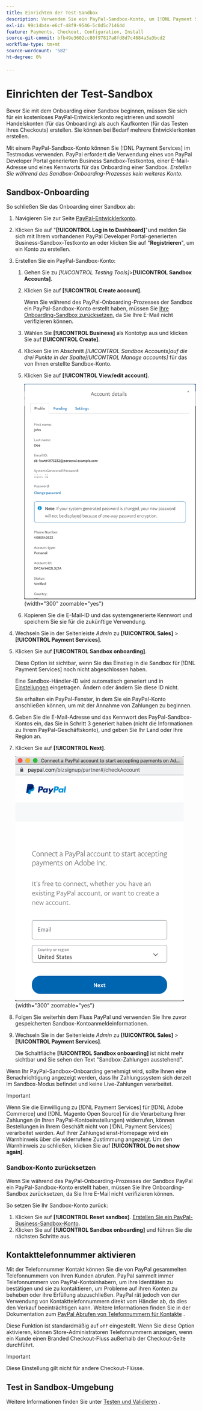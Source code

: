 ```yaml
---
title: Einrichten der Test-Sandbox
description: Verwenden Sie ein PayPal-Sandbox-Konto, um [!DNL Payment Services] im Testmodus zu verwenden.
exl-id: 99c14b4e-e6cf-48f9-9546-5c0d5c71464d
feature: Payments, Checkout, Configuration, Install
source-git-commit: bfb49e3602cc80f97817a8fd8d7c4684a3a3bcd2
workflow-type: tm+mt
source-wordcount: '582'
ht-degree: 0%

---
```


# Einrichten der Test-Sandbox

Bevor Sie mit dem Onboarding einer Sandbox beginnen, müssen Sie sich für ein kostenloses PayPal-Entwicklerkonto registrieren und sowohl Handelskonten (für das Onboarding) als auch Kaufkonten (für das Testen Ihres Checkouts) erstellen. Sie können bei Bedarf mehrere Entwicklerkonten erstellen.

Mit einem PayPal-Sandbox-Konto können Sie [!DNL Payment Services] im Testmodus verwenden. PayPal erfordert die Verwendung eines von PayPal Developer Portal generierten Business Sandbox-Testkontos, einer E-Mail-Adresse und eines Kennworts für das Onboarding einer Sandbox. *Erstellen Sie während des Sandbox-Onboarding-Prozesses kein weiteres Konto.*

## Sandbox-Onboarding

So schließen Sie das Onboarding einer Sandbox ab:

1. Navigieren Sie zur Seite [PayPal-Entwicklerkonto](https://developer.paypal.com/developer/accounts/).
1. Klicken Sie auf &quot;**[!UICONTROL Log in to Dashboard]**&quot;und melden Sie sich mit Ihrem vorhandenen PayPal Developer Portal-generierten Business-Sandbox-Testkonto an oder klicken Sie auf &quot;**Registrieren**&quot;, um ein Konto zu erstellen.
1. Erstellen Sie ein PayPal-Sandbox-Konto:
   1. Gehen Sie zu _[!UICONTROL Testing Tools]_>**[!UICONTROL Sandbox Accounts]**.
   1. Klicken Sie auf **[!UICONTROL Create account]**.

      Wenn Sie während des PayPal-Onboarding-Prozesses der Sandbox ein PayPal-Sandbox-Konto erstellt haben, müssen Sie [Ihre Onboarding-Sandbox zurücksetzen](#reset-your-sandbox-account), da Sie Ihre E-Mail nicht verifizieren können.

   1. Wählen Sie **[!UICONTROL Business]** als Kontotyp aus und klicken Sie auf **[!UICONTROL Create]**.
   1. Klicken Sie im Abschnitt _[!UICONTROL Sandbox Accounts]_auf die drei Punkte in der Spalte_[!UICONTROL Manage accounts]_ für das von Ihnen erstellte Sandbox-Konto.
   1. Klicken Sie auf **[!UICONTROL View/edit account]**.

      ![PayPal - Sandbox-Konto anzeigen/bearbeiten](assets/onboarding-viewedit-sandbox.png){width="300" zoomable="yes"}

   1. Kopieren Sie die E-Mail-ID und das systemgenerierte Kennwort und speichern Sie sie für die zukünftige Verwendung.

1. Wechseln Sie in der Seitenleiste _Admin_ zu **[!UICONTROL Sales]** > **[!UICONTROL Payment Services]**.
1. Klicken Sie auf **[!UICONTROL Sandbox onboarding]**.

   Diese Option ist sichtbar, wenn Sie das Einstieg in die Sandbox für [!DNL Payment Services] noch nicht abgeschlossen haben.

   Eine Sandbox-Händler-ID wird automatisch generiert und in [Einstellungen](settings.md) eingetragen. Ändern oder ändern Sie diese ID nicht.

   Sie erhalten ein PayPal-Fenster, in dem Sie ein PayPal-Konto anschließen können, um mit der Annahme von Zahlungen zu beginnen.

1. Geben Sie die E-Mail-Adresse und das Kennwort des PayPal-Sandbox-Kontos ein, das Sie in Schritt 3 generiert haben (nicht die Informationen zu Ihrem PayPal-Geschäftskonto), und geben Sie Ihr Land oder Ihre Region an.
1. Klicken Sie auf **[!UICONTROL Next]**.

   ![PayPal - Connect PayPal-Konto für Zahlungen](assets/paypal-connectacct.png){width="300" zoomable="yes"}

1. Folgen Sie weiterhin dem Fluss PayPal und verwenden Sie Ihre zuvor gespeicherten Sandbox-Kontoanmeldeinformationen.
1. Wechseln Sie in der Seitenleiste _Admin_ zu **[!UICONTROL Sales]** > **[!UICONTROL Payment Services]**.

   Die Schaltfläche **[!UICONTROL Sandbox onboarding]** ist nicht mehr sichtbar und Sie sehen den Text &quot;Sandbox-Zahlungen ausstehend&quot;.

Wenn Ihr PayPal-Sandbox-Onboarding genehmigt wird, sollte Ihnen eine Benachrichtigung angezeigt werden, dass Ihr Zahlungssystem sich derzeit im Sandbox-Modus befindet und keine Live-Zahlungen verarbeitet.

>[!IMPORTANT]
>
>Wenn Sie die Einwilligung zu [!DNL Payment Services] für [!DNL Adobe Commerce] und [!DNL Magento Open Source] für die Verarbeitung Ihrer Zahlungen (in Ihren PayPal-Kontoeinstellungen) widerrufen, können Bestellungen in Ihrem Geschäft nicht von [!DNL Payment Services] verarbeitet werden. Auf Ihrer Zahlungsdienst-Homepage wird ein Warnhinweis über die widerrufene Zustimmung angezeigt. Um den Warnhinweis zu schließen, klicken Sie auf **[!UICONTROL Do not show again]**.

### Sandbox-Konto zurücksetzen

Wenn Sie während des PayPal-Onboarding-Prozesses der Sandbox PayPal ein PayPal-Sandbox-Konto erstellt haben, müssen Sie Ihre Onboarding-Sandbox zurücksetzen, da Sie Ihre E-Mail nicht verifizieren können.

So setzen Sie Ihr Sandbox-Konto zurück:

1. Klicken Sie auf **[!UICONTROL Reset sandbox]**. [Erstellen Sie ein PayPal-Business-Sandbox-Konto](https://developer.paypal.com/docs/api-basics/sandbox/accounts/#create-a-business-sandbox-account).
1. Klicken Sie auf **[!UICONTROL Sandbox onboarding]** und führen Sie die nächsten Schritte aus.

## Kontakttelefonnummer aktivieren

Mit der Telefonnummer Kontakt können Sie die von PayPal gesammelten Telefonnummern von Ihren Kunden abrufen. PayPal sammelt immer Telefonnummern von PayPal-Kontoinhabern, um ihre Identitäten zu bestätigen und sie zu kontaktieren, um Probleme auf ihren Konten zu beheben oder ihre Erfüllung abzuschließen. PayPal rät jedoch von der Verwendung von Kontakttelefonnummern direkt vom Händler ab, da dies den Verkauf beeinträchtigen kann. Weitere Informationen finden Sie in der Dokumentation zum [PayPal Abrufen von Telefonnummern für Kontakte](https://www.sandbox.paypal.com/businessmanage/preferences/website) .

Diese Funktion ist standardmäßig auf `off` eingestellt. Wenn Sie diese Option aktivieren, können Store-Administratoren Telefonnummern anzeigen, wenn ein Kunde einen Branded Checkout-Fluss außerhalb der Checkout-Seite durchführt.

>[!IMPORTANT]
>
>Diese Einstellung gilt nicht für andere Checkout-Flüsse.

## Test in Sandbox-Umgebung

Weitere Informationen finden Sie unter [Testen und Validieren](test-validate.md) .
